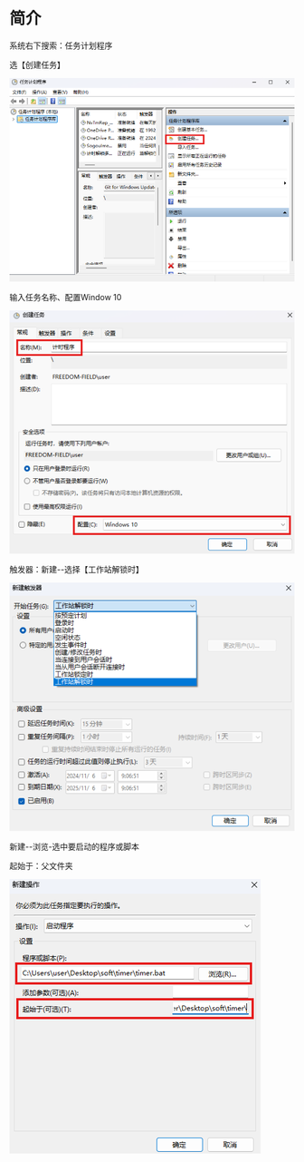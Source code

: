 # 简介

系统右下搜索：任务计划程序  

选【创建任务】  

![创建任务](./fig/1.png)

输入任务名称、配置Window 10  

![创建任务](./fig/2.png)

触发器：新建--选择【工作站解锁时】  

![工作站解锁时](./fig/3.png)

新建--浏览-选中要启动的程序或脚本  

起始于：父文件夹  

![起始于](./fig/4.png)
